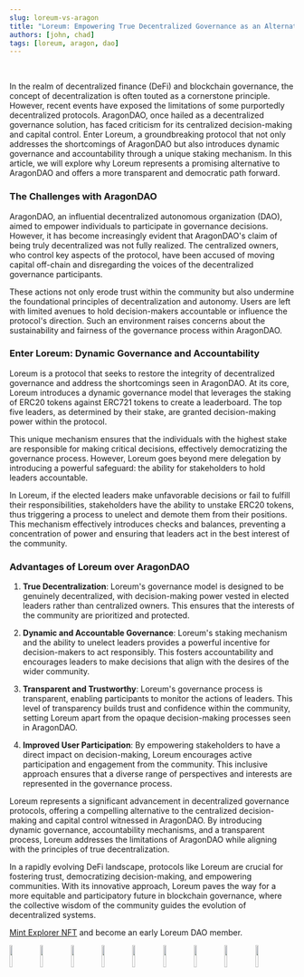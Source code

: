 ```yaml
---
slug: loreum-vs-aragon
title: "Loreum: Empowering True Decentralized Governance as an Alternative to AragonDAO"
authors: [john, chad]
tags: [loreum, aragon, dao]
---
```


<br />

In the realm of decentralized finance (DeFi) and blockchain governance, the concept of decentralization is often touted as a cornerstone principle. However, recent events have exposed the limitations of some purportedly decentralized protocols. AragonDAO, once hailed as a decentralized governance solution, has faced criticism for its centralized decision-making and capital control. Enter Loreum, a groundbreaking protocol that not only addresses the shortcomings of AragonDAO but also introduces dynamic governance and accountability through a unique staking mechanism. In this article, we will explore why Loreum represents a promising alternative to AragonDAO and offers a more transparent and democratic path forward.

<h3>The Challenges with AragonDAO</h3>

AragonDAO, an influential decentralized autonomous organization (DAO), aimed to empower individuals to participate in governance decisions. However, it has become increasingly evident that AragonDAO's claim of being truly decentralized was not fully realized. The centralized owners, who control key aspects of the protocol, have been accused of moving capital off-chain and disregarding the voices of the decentralized governance participants.

These actions not only erode trust within the community but also undermine the foundational principles of decentralization and autonomy. Users are left with limited avenues to hold decision-makers accountable or influence the protocol's direction. Such an environment raises concerns about the sustainability and fairness of the governance process within AragonDAO.

<h3>Enter Loreum: Dynamic Governance and Accountability</h3>

Loreum is a protocol that seeks to restore the integrity of decentralized governance and address the shortcomings seen in AragonDAO. At its core, Loreum introduces a dynamic governance model that leverages the staking of ERC20 tokens against ERC721 tokens to create a leaderboard. The top five leaders, as determined by their stake, are granted decision-making power within the protocol.

This unique mechanism ensures that the individuals with the highest stake are responsible for making critical decisions, effectively democratizing the governance process. However, Loreum goes beyond mere delegation by introducing a powerful safeguard: the ability for stakeholders to hold leaders accountable.

In Loreum, if the elected leaders make unfavorable decisions or fail to fulfill their responsibilities, stakeholders have the ability to unstake ERC20 tokens, thus triggering a process to unelect and demote them from their positions. This mechanism effectively introduces checks and balances, preventing a concentration of power and ensuring that leaders act in the best interest of the community.

<h3>Advantages of Loreum over AragonDAO</h3>

1. **True Decentralization**: Loreum's governance model is designed to be genuinely decentralized, with decision-making power vested in elected leaders rather than centralized owners. This ensures that the interests of the community are prioritized and protected.

2. **Dynamic and Accountable Governance**: Loreum's staking mechanism and the ability to unelect leaders provides a powerful incentive for decision-makers to act responsibly. This fosters accountability and encourages leaders to make decisions that align with the desires of the wider community.

3. **Transparent and Trustworthy**: Loreum's governance process is transparent, enabling participants to monitor the actions of leaders. This level of transparency builds trust and confidence within the community, setting Loreum apart from the opaque decision-making processes seen in AragonDAO.

4. **Improved User Participation**: By empowering stakeholders to have a direct impact on decision-making, Loreum encourages active participation and engagement from the community. This inclusive approach ensures that a diverse range of perspectives and interests are represented in the governance process.

Loreum represents a significant advancement in decentralized governance protocols, offering a compelling alternative to the centralized decision-making and capital control witnessed in AragonDAO. By introducing dynamic governance, accountability mechanisms, and a transparent process, Loreum addresses the limitations of AragonDAO while aligning with the principles of true decentralization.

In a rapidly evolving DeFi landscape, protocols like Loreum are crucial for fostering trust, democratizing decision-making, and empowering communities. With its innovative approach, Loreum paves the way for a more equitable and participatory future in blockchain governance, where the collective wisdom of the community guides the evolution of decentralized systems.

[Mint Explorer NFT](https://loreum.org) and become an early Loreum DAO member.


<img src="https://ipfs.loreum.org/ipfs/QmfPWZ6VuFyLqTY92RRCCGRQxUKAhBAHs4vJb7wCT15hZr/44" width="10%" /> <space />
<img src="https://ipfs.loreum.org/ipfs/QmfPWZ6VuFyLqTY92RRCCGRQxUKAhBAHs4vJb7wCT15hZr/45" width="10%"/> <space />
<img src="https://ipfs.loreum.org/ipfs/QmfPWZ6VuFyLqTY92RRCCGRQxUKAhBAHs4vJb7wCT15hZr/46" width="10%"/> <space />
<img src="https://ipfs.loreum.org/ipfs/QmfPWZ6VuFyLqTY92RRCCGRQxUKAhBAHs4vJb7wCT15hZr/47" width="10%"/> <space />
<img src="https://ipfs.loreum.org/ipfs/QmfPWZ6VuFyLqTY92RRCCGRQxUKAhBAHs4vJb7wCT15hZr/48" width="10%"/> <space />
<img src="https://ipfs.loreum.org/ipfs/QmfPWZ6VuFyLqTY92RRCCGRQxUKAhBAHs4vJb7wCT15hZr/49" width="10%"/> <space />
<img src="https://ipfs.loreum.org/ipfs/QmfPWZ6VuFyLqTY92RRCCGRQxUKAhBAHs4vJb7wCT15hZr/50" width="10%"/> <space />
<img src="https://ipfs.loreum.org/ipfs/QmfPWZ6VuFyLqTY92RRCCGRQxUKAhBAHs4vJb7wCT15hZr/51" width="10%"/> <space />
<img src="https://ipfs.loreum.org/ipfs/QmfPWZ6VuFyLqTY92RRCCGRQxUKAhBAHs4vJb7wCT15hZr/52" width="10%"/> <space />



<!-- 
[Docusaurus blogging features](https://docusaurus.io/docs/blog) are powered by the [blog plugin](https://docusaurus.io/docs/api/plugins/@docusaurus/plugin-content-blog).

Simply add Markdown files (or folders) to the `blog` directory.

Regular blog authors can be added to `authors.yml`.

The blog post date can be extracted from filenames, such as:

- `2019-05-30-welcome.md`
- `2019-05-30-welcome/index.md`

A blog post folder can be convenient to co-locate blog post images:

![Docusaurus Plushie](./docusaurus-plushie-banner.jpeg)

The blog supports tags as well!

**And if you don't want a blog**: just delete this directory, and use `blog: false` in your Docusaurus config. -->
